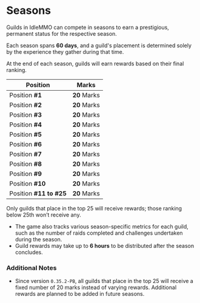 # Seasons

Guilds in IdleMMO can compete in seasons to earn a prestigious, permanent status for the respective season.

Each season spans __60 days__, and a guild's placement is determined solely by the experience they gather during that time.

At the end of each season, guilds will earn rewards based on their final ranking.

| Position               | Marks        |  
| ------------------------ |--------------|
| Position __#1__  | __20__ Marks |
| Position __#2__ | __20__ Marks |
| Position __#3__ | __20__ Marks |
| Position __#4__ | __20__ Marks |
| Position __#5__ | __20__ Marks |
| Position __#6__ | __20__ Marks |
| Position __#7__ | __20__ Marks |
| Position __#8__ | __20__ Marks |
| Position __#9__ | __20__ Marks |
| Position __#10__ | __20__ Marks |
| Position __#11 to #25__ | __20__ Marks |

Only guilds that place in the top 25 will receive rewards; those ranking below 25th won’t receive any.

- The game also tracks various season-specific metrics for each guild, such as the number of raids completed and challenges undertaken during the season.
- Guild rewards may take up to __6 hours__ to be distributed after the season concludes.

### Additional Notes
- Since version `0.35.2-PB`, all guilds that place in the top 25 will receive a fixed number of 20 marks instead of varying rewards. Additional rewards are planned to be added in future seasons.
